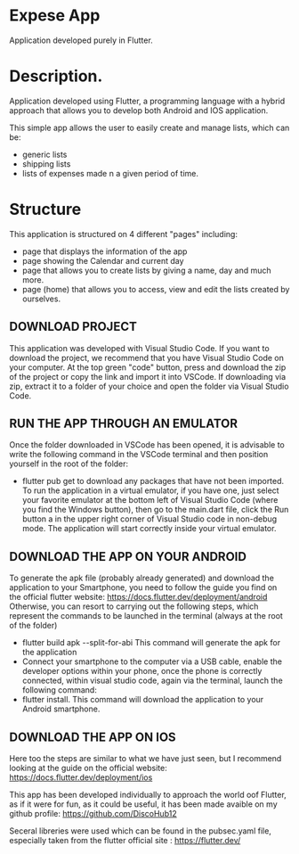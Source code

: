 # Expese App 

Application developed purely in Flutter.

# Description. 

Application developed using Flutter, a programming language with
a hybrid approach that allows you to develop both Android and IOS
application. 

This simple app allows the user to easily create and manage lists, 
which can be: 

- generic lists
- shipping lists
- lists of expenses made n a given period of time. 

# Structure

This application is structured on 4 different "pages"
including: 

- page that displays the information of the app
- page showing the Calendar and current day
- page that allows you to create lists by giving a name, 
day and much more. 
- page (home) that allows you to access, view and edit 
the lists created by ourselves. 

## DOWNLOAD PROJECT 
This application was developed with Visual Studio Code. 
If you want to download the project, we recommend that you have 
Visual Studio Code on your computer.
At the top green "code" button, press and download the zip of 
the project or copy the link and import it into VSCode.
If downloading via zip, extract it to a folder of your choice and open 
the folder via Visual Studio Code.

## RUN THE APP THROUGH AN EMULATOR
Once the folder downloaded in VSCode has been opened, it is advisable 
to write the following command in the VSCode terminal and then position 
yourself in the root of the folder: 
- flutter pub get 
to download any packages 
that have not been imported.
To run the application in a virtual emulator, if you have one, just select 
your favorite emulator at the bottom left of Visual Studio Code (where you 
find the Windows button), then go to the main.dart file, click the Run button 
a in the upper right corner of Visual Studio code in non-debug mode.
The application will start correctly inside your virtual emulator.

## DOWNLOAD THE APP ON YOUR ANDROID
To generate the apk file (probably already generated) and download the application 
to your Smartphone, you need to follow the guide you find on the official flutter website:
https://docs.flutter.dev/deployment/android
Otherwise, you can resort to carrying out the following steps, which represent the commands 
to be launched in the terminal (always at the root of the folder)
- flutter build apk --split-for-abi
This command will generate the apk for the application
- Connect your smartphone to the computer via a USB cable, enable the developer 
options within your phone, once the phone is correctly connected, within visual 
studio code, again via the terminal, launch the following command:
- flutter install.
This command will download the application to your Android smartphone.

## DOWNLOAD THE APP ON IOS
Here too the steps are similar to what we have just seen, but I recommend looking 
at the guide on the official website:
https://docs.flutter.dev/deployment/ios

This app has been developed individually to approach the 
world oof Flutter, as if it were for fun, as it could be useful, 
it has been made avaible on my github profile: 
https://github.com/DiscoHub12

Seceral libreries were used which can be found in the 
pubsec.yaml file, especially taken from the 
flutter official site : https://flutter.dev/

